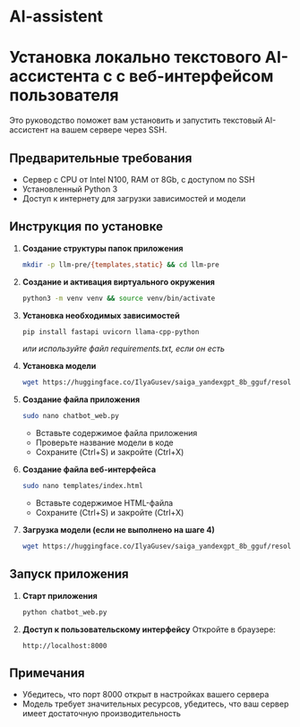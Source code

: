 # AI-assistent
# Установка локально текстового AI-ассистента c с веб-интерфейсом пользователя 

Это руководство поможет вам установить и запустить текстовый AI-ассистент на вашем сервере через SSH.

## Предварительные требования
- Сервер с CPU от Intel N100, RAM от 8Gb, с доступом по SSH
- Установленный Python 3
- Доступ к интернету для загрузки зависимостей и модели

## Инструкция по установке

1. **Создание структуры папок приложения**
   ```bash
   mkdir -p llm-pre/{templates,static} && cd llm-pre
   ```

2. **Создание и активация виртуального окружения**
   ```bash
   python3 -m venv venv && source venv/bin/activate
   ```

3. **Установка необходимых зависимостей**
   ```bash
   pip install fastapi uvicorn llama-cpp-python
   ```
   *или используйте файл requirements.txt, если он есть*

4. **Установка модели**
   ```bash
   wget https://huggingface.co/IlyaGusev/saiga_yandexgpt_8b_gguf/resolve/main/saiga_yandexgpt_8b.Q3_K_M.gguf
   ```

5. **Создание файла приложения**
   ```bash
   sudo nano chatbot_web.py
   ```
   - Вставьте содержимое файла приложения
   - Проверьте название модели в коде
   - Сохраните (Ctrl+S) и закройте (Ctrl+X)

6. **Создание файла веб-интерфейса**
   ```bash
   sudo nano templates/index.html
   ```
   - Вставьте содержимое HTML-файла
   - Сохраните (Ctrl+S) и закройте (Ctrl+X)

7. **Загрузка модели (если не выполнено на шаге 4)**
   ```bash
   wget https://huggingface.co/IlyaGusev/saiga_yandexgpt_8b_gguf/resolve/main/saiga_yandexgpt_8b.Q3_K_M.gguf
   ```

## Запуск приложения

1. **Старт приложения**
   ```bash
   python chatbot_web.py
   ```

2. **Доступ к пользовательскому интерфейсу**
   Откройте в браузере:
   ```
   http://localhost:8000
   ```

## Примечания
- Убедитесь, что порт 8000 открыт в настройках вашего сервера
- Модель требует значительных ресурсов, убедитесь, что ваш сервер имеет достаточную производительность
